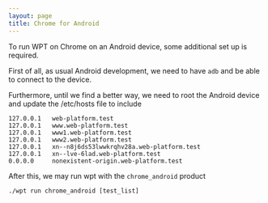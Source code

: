 ```yaml
---
layout: page
title: Chrome for Android
---
```

To run WPT on Chrome on an Android device, some additional set up is required.

First of all, as usual Android development, we need to have `adb` and be able to
connect to the device.

Furthermore, until we find a better way, we need to root the Android device and
update the /etc/hosts file to include

```
127.0.0.1   web-platform.test
127.0.0.1   www.web-platform.test
127.0.0.1   www1.web-platform.test
127.0.0.1   www2.web-platform.test
127.0.0.1   xn--n8j6ds53lwwkrqhv28a.web-platform.test
127.0.0.1   xn--lve-6lad.web-platform.test
0.0.0.0     nonexistent-origin.web-platform.test
```

After this, we may run wpt with the `chrome_android` product

```
./wpt run chrome_android [test_list]
```

